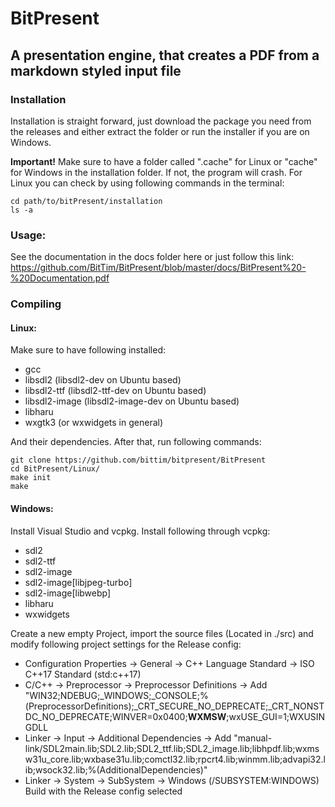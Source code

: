 # BitPresent
## A presentation engine, that creates a PDF from a markdown styled input file

### Installation
Installation is straight forward, just download the package you need from the releases and either extract the folder or run the installer if you are on Windows.

**Important!** Make sure to have a folder called ".cache" for Linux or "cache" for Windows in the installation folder. If not, the program will crash. For Linux you can check by using following commands in the terminal:
```
cd path/to/bitPresent/installation
ls -a
```

### Usage:
See the documentation in the docs folder here or just follow this link:
https://github.com/BitTim/BitPresent/blob/master/docs/BitPresent%20-%20Documentation.pdf

### Compiling
#### Linux:
Make sure to have following installed:
* gcc
* libsdl2 (libsdl2-dev on Ubuntu based)
* libsdl2-ttf (libsdl2-ttf-dev on Ubuntu based)
* libsdl2-image (libsdl2-image-dev on Ubuntu based)
* libharu
* wxgtk3 (or wxwidgets in general)

And their dependencies. After that, run following commands:

```
git clone https://github.com/bittim/bitpresent/BitPresent
cd BitPresent/Linux/
make init
make
```

#### Windows:
Install Visual Studio and vcpkg.
Install following through vcpkg:
* sdl2
* sdl2-ttf
* sdl2-image
* sdl2-image[libjpeg-turbo]
* sdl2-image[libwebp]
* libharu
* wxwidgets

Create a new empty Project, import the source files (Located in ./src) and modify following project settings for the Release config:
* Configuration Properties -> General -> C++ Language Standard -> ISO C++17 Standard (std:c++17)
* C/C++ -> Preprocessor -> Preprocessor Definitions -> Add "WIN32;NDEBUG;_WINDOWS;_CONSOLE;%(PreprocessorDefinitions);_CRT_SECURE_NO_DEPRECATE;_CRT_NONSTDC_NO_DEPRECATE;WINVER=0x0400;__WXMSW__;wxUSE_GUI=1;WXUSINGDLL
* Linker -> Input -> Additional Dependencies -> Add "manual-link/SDL2main.lib;SDL2.lib;SDL2_ttf.lib;SDL2_image.lib;libhpdf.lib;wxmsw31u_core.lib;wxbase31u.lib;comctl32.lib;rpcrt4.lib;winmm.lib;advapi32.lib;wsock32.lib;%(AdditionalDependencies)"
* Linker -> System -> SubSystem -> Windows (/SUBSYSTEM:WINDOWS)
Build with the Release config selected